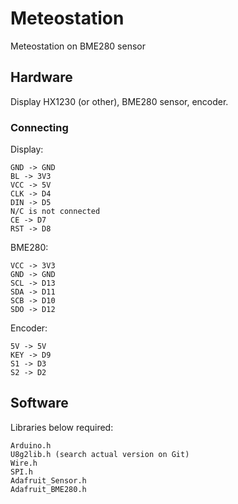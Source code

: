 # Meteostation
Meteostation on BME280 sensor
## Hardware
Display HX1230 (or other), BME280 sensor, encoder.
### Connecting
Display:
```
GND -> GND
BL -> 3V3
VCC -> 5V
CLK -> D4
DIN -> D5
N/C is not connected
CE -> D7
RST -> D8
```
BME280:
```
VCC -> 3V3
GND -> GND
SCL -> D13
SDA -> D11
SCB -> D10
SDO -> D12
```
Encoder:
```
5V -> 5V
KEY -> D9
S1 -> D3
S2 -> D2
```
## Software
Libraries below required:
```
Arduino.h
U8g2lib.h (search actual version on Git)
Wire.h
SPI.h
Adafruit_Sensor.h
Adafruit_BME280.h
```
